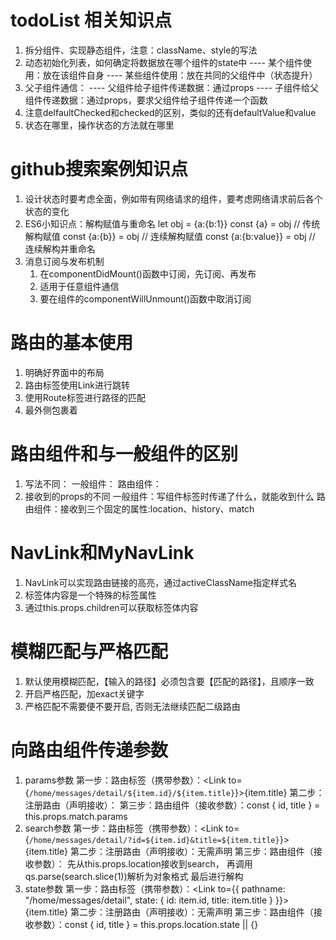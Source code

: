# todoList 相关知识点

1. 拆分组件、实现静态组件，注意：className、style的写法
2. 动态初始化列表，如何确定将数据放在哪个组件的state中
    ---- 某个组件使用：放在该组件自身
    ---- 某些组件使用：放在共同的父组件中（状态提升）
3. 父子组件通信：
    ---- 父组件给子组件传递数据：通过props
    ---- 子组件给父组件传递数据：通过props，要求父组件给子组件传递一个函数
4. 注意delfaultChecked和checked的区别，类似的还有defaultValue和value
5. 状态在哪里，操作状态的方法就在哪里

# github搜索案例知识点
1. 设计状态时要考虑全面，例如带有网络请求的组件，要考虑网络请求前后各个状态的变化
2. ES6小知识点：解构赋值与重命名
    let obj = {a:{b:1}}
    const {a} = obj   // 传统解构赋值
    const {a:{b}} = obj  // 连续解构赋值
    const {a:{b:value}} = obj   // 连续解构并重命名
3. 消息订阅与发布机制
    1. 在componentDidMount()函数中订阅，先订阅、再发布
    2. 适用于任意组件通信
    3. 要在组件的componentWillUnmount()函数中取消订阅

# 路由的基本使用
1. 明确好界面中的布局
2. 路由标签使用Link进行跳转
3. 使用Route标签进行路径的匹配
4. <App />最外侧包裹着<BrowserRouter>

# 路由组件和与一般组件的区别
1. 写法不同：
    一般组件： <Demo />
    路由组件：<Route path="/demo" component={Demo}>
2. 接收到的props的不同
    一般组件：写组件标签时传递了什么，就能收到什么
    路由组件：接收到三个固定的属性:location、history、match

# NavLink和MyNavLink
1. NavLink可以实现路由链接的高亮，通过activeClassName指定样式名
2. 标签体内容是一个特殊的标签属性
3. 通过this.props.children可以获取标签体内容

# 模糊匹配与严格匹配
1. 默认使用模糊匹配，【输入的路径】必须包含要【匹配的路径】，且顺序一致
2. 开启严格匹配，加exact关键字
3. 严格匹配不需要便不要开启, 否则无法继续匹配二级路由

# 向路由组件传递参数
1. params参数
    第一步：路由标签（携带参数）：<Link to={`/home/messages/detail/${item.id}/${item.title}`}>{item.title}</Link>
    第二步：注册路由（声明接收）：<Route path='/home/messages/detail/:id/:title' component={Detail} />
    第三步：路由组件（接收参数）：const { id, title } = this.props.match.params
2. search参数
    第一步：路由标签（携带参数）：<Link to={`/home/messages/detail/?id=${item.id}&title=${item.title}`}>{item.title}</Link>
    第二步：注册路由（声明接收）：无需声明
    第三步：路由组件（接收参数）：
                                先从this.props.location接收到search，
                                再调用qs.parse(search.slice(1))解析为对象格式
                                最后进行解构
3. state参数
    第一步：路由标签（携带参数）：<Link to={{ pathname: "/home/messages/detail", state: { id: item.id, title: item.title } }}>{item.title}</Link>
    第二步：注册路由（声明接收）：无需声明
    第三步：路由组件（接收参数）：const { id, title } = this.props.location.state || {}